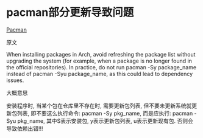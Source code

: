 # pacman部分更新导致问题


[Pacman](https://wiki.archlinux.org/index.php/Pacman)

原文

When installing packages in Arch, avoid refreshing the package list without upgrading the system (for example, when a package is no longer found in the official repositories). In practice, do not run pacman -Sy package_name instead of pacman -Syu package_name, as this could lead to dependency issues.

大概意思

安装程序时, 当某个包在仓库里不存在时, 需要更新包列表, 但不要未更新系统就更新包列表, 即不要这么执行命令: pacman -Sy pkg_name, 而是应执行: pacman -Syu pkg_name, 其中S表示安装包, y表示更新包列表, u表示更新现有包. 否则会导致依赖出错!!!

